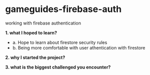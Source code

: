 # gameguides-firebase-auth
working with firebase authentication

**1. what I hoped to learn?**  
   * a. Hope to learn about firestore security rules  
   * b. Being more comfortable with user athentication with firestore  
   
**2. why I started the project?**  

**3. what is the biggest challenged you encounter?**  
